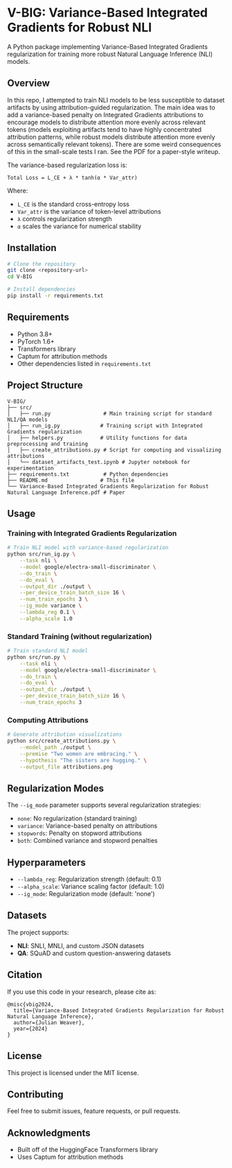 # V-BIG: Variance-Based Integrated Gradients for Robust NLI

A Python package implementing Variance-Based Integrated Gradients regularization for training more robust Natural Language Inference (NLI) models.

## Overview

In this repo, I attempted to train NLI models to be less susceptible to dataset artifacts by using attribution-guided regularization. The main idea was to add a variance-based penalty on Integrated Gradients attributions to encourage models to distribute attention more evenly across relevant tokens (models exploiting artifacts tend to have highly concentrated attribution patterns, while robust models distribute attention more evenly across semantically relevant tokens). There are some weird consequences of this in the small-scale tests I ran. See the PDF for a paper-style writeup.

The variance-based regularization loss is:

```
Total Loss = L_CE + λ * tanh(α * Var_attr)
```

Where:
- `L_CE` is the standard cross-entropy loss
- `Var_attr` is the variance of token-level attributions
- `λ` controls regularization strength
- `α` scales the variance for numerical stability

## Installation

```bash
# Clone the repository
git clone <repository-url>
cd V-BIG

# Install dependencies
pip install -r requirements.txt
```

## Requirements

- Python 3.8+
- PyTorch 1.6+
- Transformers library
- Captum for attribution methods
- Other dependencies listed in `requirements.txt`

## Project Structure

```
V-BIG/
├── src/
│   ├── run.py                 # Main training script for standard NLI/QA models
│   ├── run_ig.py             # Training script with Integrated Gradients regularization
│   ├── helpers.py            # Utility functions for data preprocessing and training
│   ├── create_attributions.py # Script for computing and visualizing attributions
│   └── dataset_artifacts_test.ipynb # Jupyter notebook for experimentation
├── requirements.txt           # Python dependencies
├── README.md                 # This file
└── Variance-Based Integrated Gradients Regularization for Robust Natural Language Inference.pdf # Paper
```

## Usage

### Training with Integrated Gradients Regularization

```bash
# Train NLI model with variance-based regularization
python src/run_ig.py \
    --task nli \
    --model google/electra-small-discriminator \
    --do_train \
    --do_eval \
    --output_dir ./output \
    --per_device_train_batch_size 16 \
    --num_train_epochs 3 \
    --ig_mode variance \
    --lambda_reg 0.1 \
    --alpha_scale 1.0
```

### Standard Training (without regularization)

```bash
# Train standard NLI model
python src/run.py \
    --task nli \
    --model google/electra-small-discriminator \
    --do_train \
    --do_eval \
    --output_dir ./output \
    --per_device_train_batch_size 16 \
    --num_train_epochs 3
```

### Computing Attributions

```bash
# Generate attribution visualizations
python src/create_attributions.py \
    --model_path ./output \
    --premise "Two women are embracing." \
    --hypothesis "The sisters are hugging." \
    --output_file attributions.png
```

## Regularization Modes

The `--ig_mode` parameter supports several regularization strategies:

- `none`: No regularization (standard training)
- `variance`: Variance-based penalty on attributions
- `stopwords`: Penalty on stopword attributions
- `both`: Combined variance and stopword penalties

## Hyperparameters

- `--lambda_reg`: Regularization strength (default: 0.1)
- `--alpha_scale`: Variance scaling factor (default: 1.0)
- `--ig_mode`: Regularization mode (default: 'none')

## Datasets

The project supports:
- **NLI**: SNLI, MNLI, and custom JSON datasets
- **QA**: SQuAD and custom question-answering datasets

## Citation

If you use this code in your research, please cite as:

```
@misc{vbig2024,
  title={Variance-Based Integrated Gradients Regularization for Robust Natural Language Inference},
  author={Julian Weaver},
  year={2024}
}
```

## License

This project is licensed under the MIT license.

## Contributing

Feel free to submit issues, feature requests, or pull requests.

## Acknowledgments

- Built off of the HuggingFace Transformers library
- Uses Captum for attribution methods